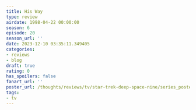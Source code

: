 ```yaml
---
title: His Way
type: review
airdate: 1998-04-22 00:00:00
season: 6
episode: 20
season_url: ''
date: 2023-12-10 03:35:11.349405
categories:
- reviews
- blog
draft: true
rating: 0
has_spoilers: false
fanart_url: ''
poster_url: /thoughts/reviews/tv/star-trek-deep-space-nine/series_poster.jpg
tags:
- tv
---
```


